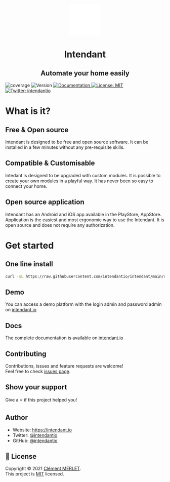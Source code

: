 <p align="center">
  <a href="https://intendant.io/">
    <img alt="intendant" src="https://raw.githubusercontent.com/intendantio/intendant/543586c68957192f4e087eca9aad3b006a64403e/documentation/static/img/logo.svg" width="100">
  </a>
  <h1 align="center">Intendant</h1>
  <h2 align="center">Automate your home easily</h2>
  <img alt="coverage" src="https://img.shields.io/static/v1?label=coverage&message=99.42%25&color=%3CCOLOR%3E">

  <img alt="Version" src="https://img.shields.io/badge/version-0.0.1-blue.svg?cacheSeconds=2592000" />
  <a href="https://intendant.io/docs/getting-started" target="_blank">
    <img alt="Documentation" src="https://img.shields.io/badge/documentation-yes-brightgreen.svg" />
  </a>
  <a href="https://choosealicense.com/licenses/mit/" target="_blank">
    <img alt="License: MIT" src="https://img.shields.io/badge/License-MIT-yellow.svg" />
  </a>
  <a href="https://twitter.com/intendantio" target="_blank">
    <img alt="Twitter: intendantio" src="https://img.shields.io/twitter/follow/intendantio.svg?style=social" />
  </a>
</p>

# What is it? 

## Free & Open source
Intendant is designed to be free and open source software. It can be installed in a few minutes without any pre-requisite skills.

## Compatible & Customisable

Intedant is designed to be upgraded with custom modules. It is possible to create your own modules in a playful way. It has never been so easy to connect your home.

## Open source application

Intendant has an Android and iOS app available in the PlayStore, AppStore. Application is the easiest and most ergonomic way to use the Intendant. It is open source and does not require any authorization.

# Get started

## One line install

```sh
curl -sL https://raw.githubusercontent.com/intendantio/intendant/main/scripts/install.sh | bash -
```

## Demo

You can access a demo platform with the login admin and password admin on [intendant.io](https://demo.intendant.io/admin/)

## Docs

The complete documentation is available on [intendant.io](https://intendant.io)

## Contributing

Contributions, issues and feature requests are welcome!<br />Feel free to check [issues page](https://github.com/intendantio/intendant/issues). 

## Show your support

Give a ⭐️ if this project helped you!

## Author

* Website: https://intendant.io
* Twitter: [@intendantio](https://twitter.com/intendantio)
* GitHub: [@intendantio](https://github.com/intendantio)

## 📝 License

Copyright © 2021 [Clément MERLET](https://github.com/intendantio).<br />
This project is [MIT](https://choosealicense.com/licenses/mit/) licensed.

